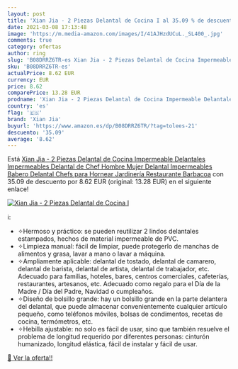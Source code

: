```yaml
---
layout: post
title: 'Xian Jia - 2 Piezas Delantal de Cocina I al 35.09 % de descuento'
date: 2021-03-08 17:13:48
image: 'https://m.media-amazon.com/images/I/41AJHzdUCuL._SL400_.jpg'
comments: true
category: ofertas
author: ring
slug: 'B08DRRZ6TR-es Xian Jia - 2 Piezas Delantal de Cocina Impermeable...'
sku: 'B08DRRZ6TR-es'
actualPrice: 8.62 EUR
currency: EUR
price: 8.62
comparePrice: 13.28 EUR
prodname: 'Xian Jia - 2 Piezas Delantal de Cocina Impermeable Delantales Impermeables  Delantal de Chef Hombre Mujer Delantal Impermeables Babero Delantal Chefs para Hornear Jardinería Restaurante Barbacoa'
country: 'es'
flag: '🇪🇸'
brand: 'Xian Jia'
buyurl: 'https://www.amazon.es/dp/B08DRRZ6TR/?tag=tolees-21'
descuento: '35.09'
average: '8.62'
---
```


Está [Xian Jia - 2 Piezas Delantal de Cocina Impermeable Delantales Impermeables  Delantal de Chef Hombre Mujer Delantal Impermeables Babero Delantal Chefs para Hornear Jardinería Restaurante Barbacoa](https://www.amazon.es/dp/B08DRRZ6TR/?tag=tolees-21) con 35.09 de descuento por 8.62 EUR (original: 13.28 EUR) en el siguiente enlace!

[![Xian Jia - 2 Piezas Delantal de Cocina I](https://m.media-amazon.com/images/I/41AJHzdUCuL._SL400_.jpg)](https://www.amazon.es/dp/B08DRRZ6TR/?tag=tolees-21)

ℹ️:

- ✧Hermoso y práctico: se pueden reutilizar 2 lindos delantales estampados, hechos de material impermeable de PVC.
- ✧Limpieza manual: fácil de limpiar, puede protegerlo de manchas de alimentos y grasa, lavar a mano o lavar a máquina.
- ✧Ampliamente aplicable: delantal de tostado, delantal de camarero, delantal de barista, delantal de artista, delantal de trabajador, etc. Adecuado para familias, hoteles, bares, centros comerciales, cafeterías, restaurantes, artesanos, etc. Adecuado como regalo para el Día de la Madre / Día del Padre, Navidad o cumpleaños.
- ✧Diseño de bolsillo grande: hay un bolsillo grande en la parte delantera del delantal, que puede almacenar convenientemente cualquier artículo pequeño, como teléfonos móviles, bolsas de condimentos, recetas de cocina, termómetros, etc.
- ✧Hebilla ajustable: no solo es fácil de usar, sino que también resuelve el problema de longitud requerido por diferentes personas: cinturón humanizado, longitud elástica, fácil de instalar y fácil de usar.

[🛒 Ver la oferta!!](https://www.amazon.es/dp/B08DRRZ6TR/?tag=tolees-21)
